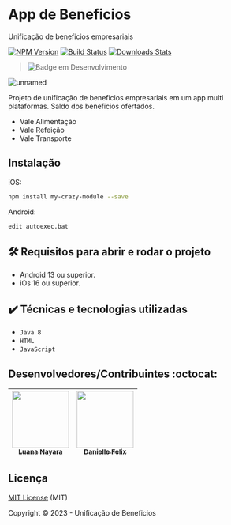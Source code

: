# App de Beneficios

Unificação de beneficios empresariais


[![NPM Version][npm-image]][npm-url]
[![Build Status][travis-image]][travis-url]
[![Downloads Stats][npm-downloads]][npm-url]


 > ![Badge em Desenvolvimento](http://img.shields.io/static/v1?label=STATUS&message=EM%20DESENVOLVIMENTO&color=GREEN&style=for-the-badge)
 
![unnamed](https://user-images.githubusercontent.com/128197140/228975724-68342890-d142-4292-81bc-69a645b095ba.gif)
 
 Projeto de unificação de beneficios empresariais em um app multi plataformas. Saldo dos beneficios ofertados.
 * Vale Alimentação
 * Vale Refeição
 * Vale Transporte
 
 ## Instalação

iOS:

```sh
npm install my-crazy-module --save
```

Android:

```sh
edit autoexec.bat
```

 
 



[npm-image]: https://img.shields.io/npm/v/datadog-metrics.svg?style=flat-square
[npm-url]: https://npmjs.org/package/datadog-metrics
[npm-downloads]: https://img.shields.io/npm/dm/datadog-metrics.svg?style=flat-square
[travis-image]: https://img.shields.io/travis/dbader/node-datadog-metrics/master.svg?style=flat-square
[travis-url]: https://travis-ci.org/dbader/node-datadog-metrics
[wiki]: https://github.com/seunome/seuprojeto/wiki

## 🛠️ Requisitos para abrir e rodar o projeto

* Android 13 ou superior.
* iOs 16 ou superior.


## ✔️ Técnicas e tecnologias utilizadas

- ``Java 8``
- ``HTML``
- ``JavaScript``

## Desenvolvedores/Contribuintes :octocat:

| [<img src="https://avatars.githubusercontent.com/u/128197140?v=4" width=115><br><sub>Luana Nayara</sub>](https://github.com/luananayara1997) |  [<img src="https://avatars.githubusercontent.com/u/128872249?v=4" width=115><br><sub>Danielle Felix</sub>](https://github.com/dannifelix) |  
| :---: | :---: | 

               

## Licença 

[MIT License]() (MIT)

Copyright :copyright: 2023 - Unificação de Beneficios
